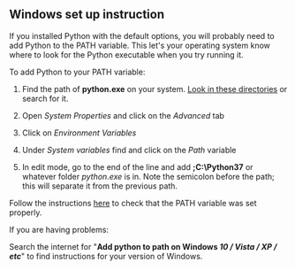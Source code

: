 ## Windows set up instruction
If you installed Python with the default options,
you will probably need to add Python to the PATH variable.
This let's your operating system know where to look for the Python executable
when you try running it.

To add Python to your PATH variable:
1. Find the path of **python.exe** on your system.
[Look in these directories](PATH_LOCATIONS.md) or search for it.

1. Open *System Properties* and click on the *Advanced* tab

1. Click on *Environment Variables*

1. Under *System variables* find and click on the *Path* variable

1. In edit mode, go to the end of the line and add **;C:\Python37** or whatever folder *python.exe* is in. 
Note the semicolon before the path; this will separate it from the previous path.

Follow the instructions [here](../README.md#4-make-sure-that-python-is-properly-installed) 
to check that the PATH variable was set properly.

If you are having problems:

Search the internet for "**Add python to path on Windows *10 / Vista / XP / etc***"
to find instructions for your version of Windows.
